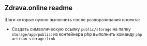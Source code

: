 ## Zdrava.online readme

Шаги которые нужно выполнить после разворачивания проекта:

- Создать символическую ссылку `public/storage` на папку `storage/app/public`: из контейнера php выполнить команду `php artisan storage:link`
